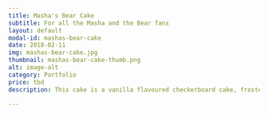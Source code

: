 ```yaml
---
title: Masha's Bear Cake
subtitle: For all the Masha and the Bear fans
layout: default
modal-id: mashas-bear-cake
date: 2018-02-11
img: mashas-bear-cake.jpg
thumbnail: mashas-bear-cake-thumb.png
alt: image-alt
category: Portfolio
price: tbd
description: This cake is a vanilla flavoured checkerboard cake, frosted and decorated with green buttercream.  The fence and bear are made of sugar paste.      

---
```

